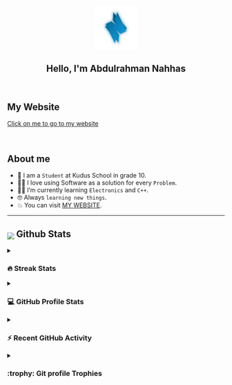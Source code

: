 <div align="center">
  <img width="20%" src="https://github.com/AbdulrahmanNahhas/AbdulrahmanNahhas/blob/main/images/logo-transparent.png"/>
</div>
<h2 align="center"> Hello, I'm Abdulrahman Nahhas 
</h2>

<br />

## My Website

[Click on me to go to my website](https://nahhas.vercel.app/)

<br />

## About me

- :school: I am a `Student` at Kudus School in grade 10.
- :technologist: I love using Software as a solution for every `Problem`.
- :student: I’m currently learning `Electronics` and `C++`.
- :nerd_face: Always `learning new things`.
- :boom: You can visit [MY WEBSITE](https://nahhas.vercel.app/).


---


## <img src="https://media1.giphy.com/media/v1.Y2lkPTc5MGI3NjExYzFhYzJkMmQ2MWQ3ZGY3MDhjZTE3MDI2Mzk3NzE1OWQyZTRlMmYwMCZjdD1z/iY8CRBdQXODJSCERIr/giphy.gif" width=5% valign="bottom"> Github Stats

<details><summary><h3> 🔥 Streak Stats</h3></summary>

----	

<p align="center"><img src="https://github-readme-streak-stats.herokuapp.com/?user=AbdulrahmanNahhas&theme=tokyonight_duo" alt="AbdulrahmanNahhas" /></p>

</details>
  
<details><summary><h3>💻 GitHub Profile Stats</h3></summary>

----
	
<p align="center">
    <a href="https://github.com/anuraghazra/github-readme-stats">
	    <img alt="AbdulrahmanNahhas's Github Stats" src="https://github-readme-stats.vercel.app/api?username=AbdulrahmanNahhas&show_icons=true&count_private=true&locale=en&theme=tokyonight&layout=compact" height="230px"/></a>
	  <img src="https://github-readme-stats.vercel.app/api/top-langs?username=AbdulrahmanNahhas&langs_count=10&show_icons=true&locale=en&theme=tokyonight" alt="AbdulrahmanNahhas" height="230px"/>
<br/>

  <b>Note:</b> Top languages is only a metric of the languages my public code consists of and doesn't reflect experience or skill level.
  </p>
</details>

<details><summary><h3>⚡ Recent GitHub Activity</h3></summary>

----
	
[![Abdulrahman's github activity graph](https://github-readme-activity-graph.cyclic.app/graph?username=AbdulrahmanNahhas&theme=github	)](https://github.com/AbdulrahmanNahhas/github-readme-activity-graph)

 
</details>

<details><summary> <h3> :trophy: Git profile Trophies </h3></summary>

----
	
<p align="center"> <a href="https://github.com/ryo-ma/github-profile-trophy"><img src="https://github-profile-trophy.vercel.app/?username=AbdulrahmanNahhas&layout=compact&theme=tokyonight&column=4&margin-w=15&margin-h=15" alt="AbdulrahmanNahhas" /></a> </p>

</details>

</br></br>
